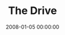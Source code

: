 ---
layout: series
series: "The Drive"
permalink: "/the-drive/"
title: "The Drive"
date: 2008-01-05 00:00:00
endDate: 2008-01-27 00:00:00
description: "\"Practice like you play\" is a favorite mantra of coaches. It's easy to connect this idea to the world of sports, but the reality is that results in every aspect of life are often directly tied to the disciplines we practice. Join us in January as we explore some of the basic fundamentals of living a life that matters."
src: "http://s3.amazonaws.com/crossroads-media/images/90x90.jpg"
---